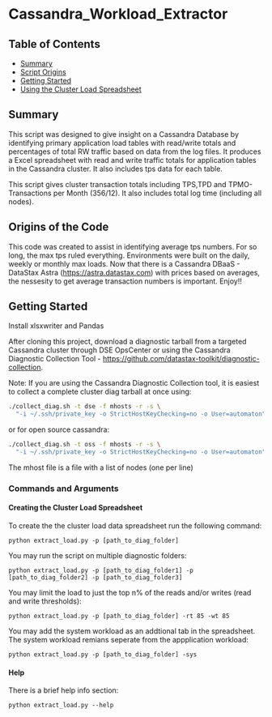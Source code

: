 # Cassandra_Workload_Extractor

<!-- TABLE OF CONTENTS -->
## Table of Contents

* [Summary](#summary)
* [Script Origins](#origins-of-the-code)
* [Getting Started](#getting-started)
* [Using the Cluster Load Spreadsheet](#using-the-cluster-load-spreadsheet)

<!-- SUMMARY -->
## Summary

This script was designed to give insight on a Cassandra Database by identifying primary application load tables with read/write totals and percentages of total RW traffic based on data from the log files.  It produces a Excel spreadsheet with read and write traffic totals for application tables in the Cassandra cluster. It also includes tps data for each table. 

This script gives cluster transaction totals including TPS,TPD and TPMO-Transactions per Month (356/12).  It also includes total log time (including all nodes).

<!-- ORIGINS OF THE CODE -->
## Origins of the Code
This code was created to assist in identifying average tps numbers.  For so long, the max tps ruled everything.  Environments were built on the daily, weekly or monthly max loads.  Now that there is a Cassandra DBaaS - DataStax Astra (https://astra.datastax.com) with prices based on averages, the nessesity to get average transaction numbers is important. Enjoy!! 

<!-- GETTING STARTED -->
## Getting Started

Install xlsxwriter and Pandas

After cloning this project, download a diagnostic tarball from a targeted Cassandra cluster through DSE OpsCenter or using the Cassandra Diagnostic Collection Tool - https://github.com/datastax-toolkit/diagnostic-collection. 

Note:  If you are using the Cassandra Diagnostic Collection tool, it is easiest to collect a complete cluster diag tarball at once using: 
```sh
./collect_diag.sh -t dse -f mhosts -r -s \
  "-i ~/.ssh/private_key -o StrictHostKeyChecking=no -o User=automaton"
```
or for open source cassandra:
```sh
./collect_diag.sh -t oss -f mhosts -r -s \
  "-i ~/.ssh/private_key -o StrictHostKeyChecking=no -o User=automaton"
```
The mhost file is a file with a list of nodes (one per line)

### Commands and Arguments

#### Creating the Cluster Load Spreadsheet
To create the 
the cluster load data spreadsheet run the following command:
```
python extract_load.py -p [path_to_diag_folder]
```
You may run the script on multiple diagnostic folders:
```
python extract_load.py -p [path_to_diag_folder1] -p [path_to_diag_folder2] -p [path_to_diag_folder3]
```
You may limit the load to just the top n% of the reads and/or writes (read and write thresholds):
```
python extract_load.py -p [path_to_diag_folder] -rt 85 -wt 85
```
You may add the system workload as an addtional tab in the spreadsheet.  The system workload remians seperate from the appplication workload:
```
python extract_load.py -p [path_to_diag_folder] -sys
```

#### Help
There is a brief help info section:
```
python extract_load.py --help
``` 
